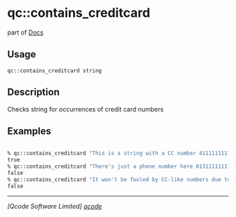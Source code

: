 qc::contains_creditcard
=======================

part of [Docs](.)

Usage
-----
`qc::contains_creditcard string`

Description
-----------
Checks string for occurrences of credit card numbers

Examples
--------
```tcl

% qc::contains_creditcard "This is a string with a CC number 4111111111111111 in it."
true
% qc::contains_creditcard "There's just a phone number here 01311111111 so nothing to see"
false
% qc::contains_creditcard "It won't be fooled by CC-like numbers due to the luhn 10 check 4111111111111112"
false
```

----------------------------------
*[Qcode Software Limited] [qcode]*

[qcode]: http://www.qcode.co.uk "Qcode Software"